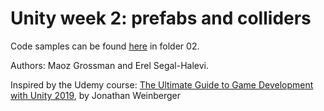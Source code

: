 # Unity week 2: prefabs and colliders

Code samples can be found [here](https://github.com/erelsgl-at-ariel/gamedev-5780-code) in folder 02.

Authors: Maoz Grossman and Erel Segal-Halevi.

Inspired by the Udemy course:
[The Ultimate Guide to Game Development with Unity 2019](https://www.udemy.com/the-ultimate-guide-to-game-development-with-unity/), by Jonathan Weinberger
